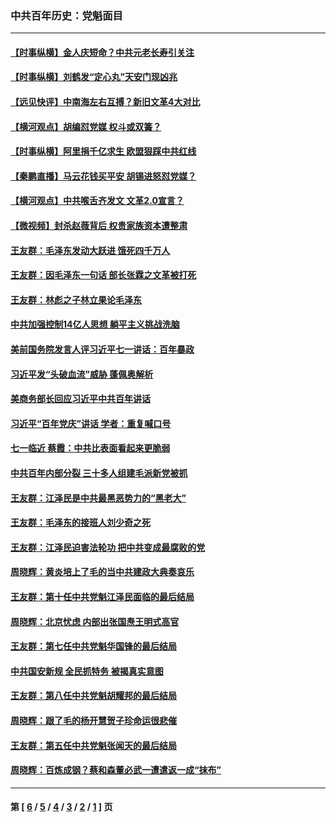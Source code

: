 ### 中共百年历史：党魁面目
---
#### [【时事纵横】金人庆短命？中共元老长寿引关注](../../pages/nf1176107/n13217934.md?09230430) 
#### [【时事纵横】刘鹤发“定心丸”天安门现凶兆](../../pages/nf1176107/n13215416.md?09230430) 
#### [【远见快评】中南海左右互搏？新旧文革4大对比](../../pages/nf1176107/n13214745.md?09230430) 
#### [【横河观点】胡编怼党媒 权斗或双簧？](../../pages/nf1176107/n13210864.md?09230430) 
#### [【时事纵横】阿里捐千亿求生 欧盟狠踩中共红线](../../pages/nf1176107/n13206431.md?09230430) 
#### [【秦鹏直播】马云花钱买平安 胡锡进怒怼党媒？](../../pages/nf1176107/n13206392.md?09230430) 
#### [【横河观点】中共喉舌齐发文 文革2.0宣言？](../../pages/nf1176107/n13201248.md?09230430) 
#### [【微视频】封杀赵薇背后 权贵家族资本遭整肃](../../pages/nf1176107/n13197798.md?09230430) 
#### [王友群：毛泽东发动大跃进 饿死四千万人](../../pages/nf1176107/n13177158.md?09230430) 
#### [王友群：因毛泽东一句话 部长张霖之文革被打死](../../pages/nf1176107/n13161711.md?09230430) 
#### [王友群：林彪之子林立果论毛泽东](../../pages/nf1176107/n13128622.md?09230430) 
#### [中共加强控制14亿人思想 躺平主义挑战洗脑](../../pages/nf1176107/n13094299.md?09230430) 
#### [美前国务院发言人评习近平七一讲话：百年暴政](../../pages/nf1176107/n13066986.md?09230430) 
#### [习近平发“头破血流”威胁 蓬佩奥解析](../../pages/nf1176107/n13063604.md?09230430) 
#### [美商务部长回应习近平中共百年讲话](../../pages/nf1176107/n13062903.md?09230430) 
#### [习近平“百年党庆”讲话 学者：重复喊口号](../../pages/nf1176107/n13061411.md?09230430) 
#### [七一临近 蔡霞：中共比表面看起来更脆弱](../../pages/nf1176107/n13056418.md?09230430) 
#### [中共百年内部分裂 三十多人组建毛派新党被抓](../../pages/nf1176107/n13044023.md?09230430) 
#### [王友群：江泽民是中共最黑恶势力的“黑老大”](../../pages/nf1176107/n13022180.md?09230430) 
#### [王友群：毛泽东的接班人刘少奇之死](../../pages/nf1176107/n12991772.md?09230430) 
#### [王友群：江泽民迫害法轮功 把中共变成最腐败的党](../../pages/nf1176107/n12947347.md?09230430) 
#### [周晓辉：黄炎培上了毛的当中共建政大典奏哀乐](../../pages/nf1176107/n12942780.md?09230430) 
#### [王友群：第十任中共党魁江泽民面临的最后结局](../../pages/nf1176107/n12933748.md?09230430) 
#### [周晓辉：北京忧虑 内部出张国焘王明式高官](../../pages/nf1176107/n12931709.md?09230430) 
#### [王友群：第七任中共党魁华国锋的最后结局](../../pages/nf1176107/n12918457.md?09230430) 
#### [中共国安新规 全民抓特务 被揭真实意图](../../pages/nf1176107/n12911615.md?09230430) 
#### [王友群：第八任中共党魁胡耀邦的最后结局](../../pages/nf1176107/n12902918.md?09230430) 
#### [周晓辉：跟了毛的杨开慧贺子珍命运很悲催](../../pages/nf1176107/n12877804.md?09230430) 
#### [王友群：第五任中共党魁张闻天的最后结局](../../pages/nf1176107/n12865420.md?09230430) 
#### [周晓辉：百炼成钢？蔡和森董必武一遭遣返一成“抹布”](../../pages/nf1176107/n12854806.md?09230430) 

---
#### 第 [ [6](./6.md?09230430) / [5](./5.md?09230430) / [4](./4.md?09230430) / [3](./3.md?09230430) / [2](./2.md?09230430) / [1](./1.md?09230430) ] 页

